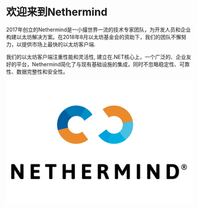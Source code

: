 # 欢迎来到Nethermind

2017年创立的Nethermind是一小撮世界一流的技术专家团队，为开发人员和企业构建以太坊解决方案。在2018年8月以太坊基金会的资助下，我们的团队不懈努力，以提供市场上最快的以太坊客户端.

我们的以太坊客户端注重性能和灵活性,  建立在.NET核心上，一个广泛的、企业友好的平台，Nethermind简化了与现有基础设施的集成，同时不忽略稳定性、可靠性、数据完整性和安全性。

![](.gitbook/assets/nethermind.png)


